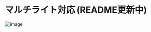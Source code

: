 # マルチライト対応 (README更新中)
![image](https://user-images.githubusercontent.com/6869650/158853470-55351830-1faf-4a04-8172-edd5857df207.png)
